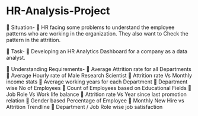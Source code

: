 # HR-Analysis-Project
📌 Situation-
📍 HR facing some problems to understand the employee patterns who are working in the organization. They also want to Check the pattern in the attrition.

📌 Task-
📍 Developing an HR Analytics Dashboard for a company as a data analyst.

📌 Understanding Requirements-
📍 Average Attrition rate for all Departments
📍 Average Hourly rate of Male Research Scientist
📍 Attrition rate Vs Monthly income stats
📍 Average working years for each Department
📍 Department wise No of Employees
📍 Count of Employees based on Educational Fields
📍 Job Role Vs Work life balance
📍 Attrition rate Vs Year since last promotion relation
📍 Gender based Percentage of Employee
📍 Monthly New Hire vs Attrition Trendline
📍 Department / Job Role wise job satisfaction
